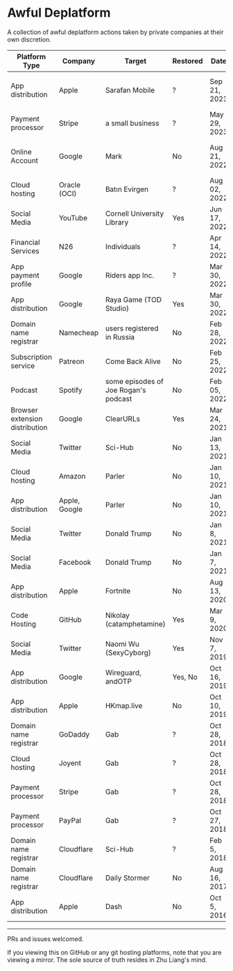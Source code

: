 # Awful Deplatform

A collection of awful deplatform actions taken by private companies at their own discretion.

| Platform Type | Company | Target | Restored | Date | Links |
| --- | --- | --- | --- | --- | --- |
| App distribution | Apple | Sarafan Mobile | ? | Sep 21, 2023 | https://twitter.com/seraleev/status/1727686112125002172 <br /> https://seraleev.notion.site/Our-developer-account-was-removed-by-Apple-and-they-haven-t-paid-out-108-878-b61192711c74487480373badc70d42c0 <br /> https://news.ycombinator.com/item?id=38394364 |
| Payment processor | Stripe | a small business | ? | May 29, 2023 | https://twitter.com/Codie_Sanchez/status/1663182547793113090 |
| Online Account | Google | Mark | No | Aug 21, 2022 | (Paywall) https://www.nytimes.com/2022/08/21/technology/google-surveillance-toddler-photo.html <br /> https://news.ycombinator.com/item?id=32538805 <br /> https://www.theguardian.com/technology/2022/aug/22/google-csam-account-blocked <br /> https://news.ycombinator.com/item?id=32560361 |
| Cloud hosting | Oracle (OCI) | Batın Evirgen | ? | Aug 02, 2022 | https://batin.sh/blog/oracle-suspended-my-account/ <br /> https://news.ycombinator.com/item?id=32318498 |
| Social Media | YouTube | Cornell University Library | Yes | Jun 17, 2022 | https://susiebright.substack.com/p/terminated <br /> https://news.ycombinator.com/item?id=31810687 |
| Financial Services | N26 | Individuals | ? | Apr 14, 2022 | https://www.linkedin.com/feed/update/urn:li:activity:6923278757692637184/ |
| App payment profile | Google | Riders app Inc. | ? | Mar 30, 2022 | https://news.ycombinator.com/item?id=30861147 |
| App distribution | Google | Raya Game (TOD Studio) | Yes | Mar 30, 2022 | https://www.reddit.com/r/androiddev/comments/ts6jfg/google_has_terminated_our_developer_account_says/ <br /> https://news.ycombinator.com/item?id=30855065 |
| Domain name registrar | Namecheap | users registered in Russia | No | Feb 28, 2022 | https://news.ycombinator.com/item?id=30504812 |
| Subscription service | Patreon | Come Back Alive | No | Feb 25, 2022 | https://blog.patreon.com/on-the-removal-of-come-back-alive <br /> https://news.ycombinator.com/item?id=30465654 |
| Podcast | Spotify | some episodes of Joe Rogan's podcast | No | Feb 05, 2022 | https://www.jremissing.com/ <br /> https://news.ycombinator.com/item?id=30216740 |
| Browser extension distribution | Google | ClearURLs | Yes | Mar 24, 2021 | https://github.com/ClearURLs/Addon/issues/102 <br /> https://news.ycombinator.com/item?id=26564638 |
| Social Media | Twitter | Sci-Hub | No | Jan 13, 2021 | https://www.science.org/content/article/twitter-shuts-down-account-sci-hub-pirated-papers-website <br /> https://news.ycombinator.com/item?id=25779367 |
| Cloud hosting | Amazon | Parler | No | Jan 10, 2021 | https://www.bbc.com/news/technology-55615214 <br /> https://news.ycombinator.com/item?id=25726453 |
| App distribution | Apple, Google | Parler | No | Jan 10, 2021 | https://edition.cnn.com/2021/01/09/tech/parler-suspended-apple-app-store/index.html <br /> https://news.ycombinator.com/item?id=25706993 |
| Social Media | Twitter | Donald Trump | No | Jan 8, 2021 | https://blog.twitter.com/en_us/topics/company/2020/suspension <br /> https://news.ycombinator.com/item?id=25691912 |
| Social Media | Facebook | Donald Trump | No | Jan 7, 2021 | https://www.facebook.com/4/posts/10112681480907401/ <br /> https://news.ycombinator.com/item?id=25672461 |
| App distribution | Apple | Fortnite | No | Aug 13, 2020 | https://twitter.com/markgurman/status/1293984069722636288 <br /> https://news.ycombinator.com/item?id=24146902 |
| Code Hosting | GitHub | Nikolay (catamphetamine) | Yes | Mar 9, 2020 | https://medium.com/@catamphetamine/how-github-blocked-me-and-all-my-libraries-c32c61f061d3 <br /> https://news.ycombinator.com/item?id=22593595 |
| Social Media | Twitter | Naomi Wu (SexyCyborg)| Yes | Nov 7, 2019 | https://medium.com/@therealsexycyborg/shenzhen-tech-girl-naomi-wu-part-3-defunding-deplatforming-and-detention-140fed4b9554 <br /> https://news.ycombinator.com/item?id=21479341 |
| App distribution | Google | Wireguard, andOTP | Yes, No | Oct 16, 2019 | https://lists.zx2c4.com/pipermail/wireguard/2019-October/004596.html <br /> https://news.ycombinator.com/item?id=21268389 |
| App distribution | Apple | HKmap.live | No | Oct 10, 2019 | https://twitter.com/DylanByers/status/1182133441267003392 <br /> https://news.ycombinator.com/item?id=21210678 |
| Domain name registrar | GoDaddy | Gab | ? | Oct 28, 2018 | https://www.theverge.com/2018/10/28/18036520/gab-down-godaddy-domain-blocked <br /> https://news.ycombinator.com/item?id=18324415 |
| Cloud hosting | Joyent | Gab | ? | Oct 28, 2018 | https://www.theverge.com/2018/10/28/18034126/gab-social-network-stripe-joyent-deplatforming-hate-speech-pittsburgh-shooting <br /> https://news.ycombinator.com/item?id=18318788 |
| Payment processor | Stripe | Gab | ? | Oct 28, 2018 | https://www.theverge.com/2018/10/28/18034126/gab-social-network-stripe-joyent-deplatforming-hate-speech-pittsburgh-shooting |
| Payment processor | PayPal | Gab | ? | Oct 27, 2018 | https://www.theverge.com/2018/10/27/18032930/paypal-banned-gab-following-pittsburgh-shooting <br /> https://news.ycombinator.com/item?id=18317564 |
| Domain name registrar | Cloudflare | Sci-Hub | ? | Feb 5, 2018 | https://torrentfreak.com/cloudflare-terminates-service-to-sci-hub-domain-names-180205/ <br /> https://news.ycombinator.com/item?id=16310230 |
| Domain name registrar | Cloudflare | Daily Stormer | No | Aug 16, 2017 | https://blog.cloudflare.com/why-we-terminated-daily-stormer/ <br /> https://news.ycombinator.com/item?id=15031922 |
| App distribution | Apple | Dash | No | Oct 5, 2016 | https://blog.kapeli.com/apple-removed-dash-from-the-app-store <br /> https://news.ycombinator.com/item?id=12646919 |

---

PRs and issues welcomed.

If you viewing this on GitHub or any git hosting platforms, note that you are viewing a mirror. The sole source of truth resides in Zhu Liang's mind.
